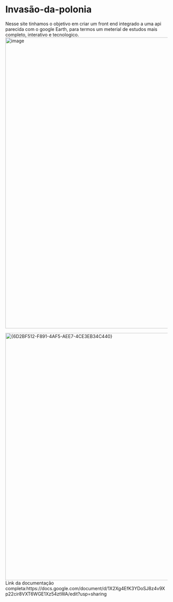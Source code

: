 # Invasão-da-polonia
Nesse site tinhamos o objetivo em criar um front end integrado a uma api parecida com o google Earth, para termos um meterial de estudos mais completo, interativo e tecnologico.
<img width="1903" height="905" alt="image" src="https://github.com/user-attachments/assets/439866be-d353-4fb4-a584-3c042b68ec9a" />

<img width="1424" height="769" alt="{6D2BF512-F891-4AF5-AEE7-4CE3EB34C440}" src="https://github.com/user-attachments/assets/45ffd6d0-ad81-4d34-a330-a9f6cee2f337" />
Link da documentação completa:https://docs.google.com/document/d/1X2Xg4EfK3YDoSJ8z4v9Xp22cir8VXT6WGE1Xz54ztWA/edit?usp=sharing

